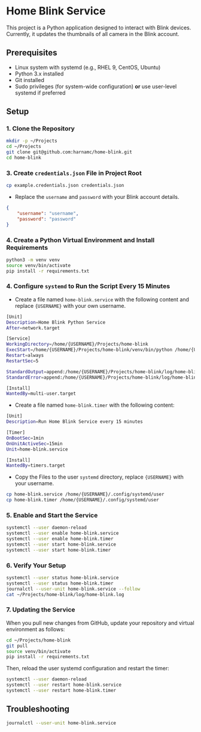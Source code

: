 # Home Blink Service

This project is a Python application designed to interact with Blink devices. Currently, it updates the thumbnails of all camera in the Blink account.

## Prerequisites

- Linux system with systemd (e.g., RHEL 9, CentOS, Ubuntu)
- Python 3.x installed
- Git installed
- Sudo privileges (for system-wide configuration) **or** use user-level systemd if preferred

## Setup

### 1. Clone the Repository

```bash
mkdir -p ~/Projects
cd ~/Projects
git clone git@github.com:harnamc/home-blink.git
cd home-blink
```

### 3. Create `credentials.json` File in Project Root

```bash
cp example.credentials.json credentials.json
```

- Replace the `username` and `password` with your Blink account details.

```json
{
    "username": "username",
    "password": "password"
}
```

### 4. Create a Python Virtual Environment and Install Requirements

```bash
python3 -m venv venv
source venv/bin/activate
pip install -r requirements.txt
```

### 4. Configure `systemd` to Run the Script Every 15 Minutes

- Create a file named `home-blink.service` with the following content and replace `{USERNAME}` with your own username.

```bash
[Unit]
Description=Home Blink Python Service
After=network.target

[Service]
WorkingDirectory=/home/{USERNAME}/Projects/home-blink
ExecStart=/home/{USERNAME}/Projects/home-blink/venv/bin/python /home/{USERNAME}/Projects/home-blink/src/home_blink/main.py
Restart=always
RestartSec=5

StandardOutput=append:/home/{USERNAME}/Projects/home-blink/log/home-blink.og
StandardError=append:/home/{USERNAME}/Projects/home-blink/log/home-blink.log

[Install]
WantedBy=multi-user.target
```

- Create a file named `home-blink.timer` with the following content:

```bash
[Unit]
Description=Run Home Blink Service every 15 minutes

[Timer]
OnBootSec=1min
OnUnitActiveSec=15min
Unit=home-blink.service

[Install]
WantedBy=timers.target
```

- Copy the Files to the user `systemd` directory, replace `{USERNAME}` with your username.

```bash
cp home-blink.service /home/{USERNAME}/.config/systemd/user
cp home-blink.timer /home/{USERNAME}/.config/systemd/user
```

### 5. Enable and Start the Service

```bash
systemctl --user daemon-reload
systemctl --user enable home-blink.service
systemctl --user enable home-blink.timer
systemctl --user start home-blink.service
systemctl --user start home-blink.timer
```

### 6. Verify Your Setup

```bash
systemctl --user status home-blink.service
systemctl --user status home-blink.timer
journalctl --user-unit home-blink.service --follow
cat ~/Projects/home-blink/log/home-blink.log
```

### 7. Updating the Service

When you pull new changes from GitHub, update your repository and virtual environment as follows:

```bash
cd ~/Projects/home-blink
git pull
source venv/bin/activate
pip install -r requirements.txt
```

Then, reload the user systemd configuration and restart the timer:

```bash
systemctl --user daemon-reload
systemctl --user restart home-blink.service
systemctl --user restart home-blink.timer
```

## Troubleshooting

```bash
journalctl --user-unit home-blink.service
```
